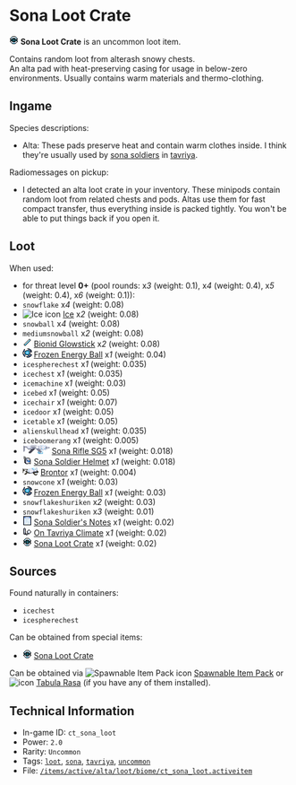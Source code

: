 # Sona Loot Crate

<img src="https://raw.githubusercontent.com/Ceterai/Enternia/main/items/active/alta/loot/biome/ct_sona_loot.png" alt="Sona Loot Crate icon" loading="lazy" height="16px" width="auto" /> **Sona Loot Crate** is an uncommon loot item.

Contains random loot from alterash snowy chests.  
An alta pad with heat-preserving casing for usage in below-zero environments. Usually contains warm materials and thermo-clothing.

## Ingame

Species descriptions:

- Alta: These pads preserve heat and contain warm clothes inside. I think they're usually used by [sona soldiers](https://ceterai.github.io/MyEnternia/Wiki/SonaSoldier) in [tavriya](https://ceterai.github.io/MyEnternia/Wiki/Tags/Tavriya).

Radiomessages on pickup:

- I detected an alta loot crate in your inventory. These minipods contain random loot from related chests and pods. Altas use them for fast compact transfer, thus everything inside is packed tightly. You won't be able to put things back if you open it.

## Loot

When used:

- for threat level **0+** (pool rounds: x*3* (weight: 0.1), x*4* (weight: 0.4), x*5* (weight: 0.4), x*6* (weight: 0.1)):
- `snowflake` x*4* (weight: 0.08)
- <img src="https://starbounder.org/mediawiki/images/7/77/Ice.png" alt="Ice icon" loading="lazy" height="10px" width="10px" /> [Ice](https://starbounder.org/Ice) x*2* (weight: 0.08)
- `snowball` x*4* (weight: 0.08)
- `mediumsnowball` x*2* (weight: 0.08)
- <img src="https://raw.githubusercontent.com/Ceterai/Enternia/main/items/active/alta/glowsticks/bionid.png" alt="Bionid Glowstick icon" loading="lazy" height="16px" width="auto" /> [Bionid Glowstick](https://ceterai.github.io/MyEnternia/Wiki/BionidGlowstick) x*2* (weight: 0.08)
- <img src="https://raw.githubusercontent.com/Ceterai/Enternia/main/objects/biome/alterash_prime/ionic/ct_frozen_energy_ball/icon.png" alt="Frozen Energy Ball icon" loading="lazy" height="16px" width="auto" /> [Frozen Energy Ball](https://ceterai.github.io/MyEnternia/Wiki/FrozenEnergyBall) x*1* (weight: 0.04)
- `icespherechest` x*1* (weight: 0.035)
- `icechest` x*1* (weight: 0.035)
- `icemachine` x*1* (weight: 0.03)
- `icebed` x*1* (weight: 0.05)
- `icechair` x*1* (weight: 0.07)
- `icedoor` x*1* (weight: 0.05)
- `icetable` x*1* (weight: 0.05)
- `alienskullhead` x*1* (weight: 0.035)
- `iceboomerang` x*1* (weight: 0.005)
- <img src="https://raw.githubusercontent.com/Ceterai/Enternia/main/items/active/weapons/ranged/alta/rifle/ct_alta_sona_rifle.png" alt="Sona Rifle SG5 icon" loading="lazy" height="16px" width="auto" /> [Sona Rifle SG5](https://ceterai.github.io/MyEnternia/Wiki/SonaRifleSG5) x*1* (weight: 0.018)
- <img src="https://raw.githubusercontent.com/Ceterai/Enternia/main/items/armors/alta/tier5/misc/sona/helmet/icon.png" alt="Sona Soldier Helmet icon" loading="lazy" height="16px" width="auto" /> [Sona Soldier Helmet](https://ceterai.github.io/MyEnternia/Wiki/SonaSoldierHelmet) x*1* (weight: 0.018)
- <img src="https://raw.githubusercontent.com/Ceterai/Enternia/main/items/active/weapons/ranged/alta/cannon/ct_brontor.png" alt="Brontor icon" loading="lazy" height="16px" width="auto" /> [Brontor](https://ceterai.github.io/MyEnternia/Wiki/Brontor) x*1* (weight: 0.004)
- `snowcone` x*1* (weight: 0.03)
- <img src="https://raw.githubusercontent.com/Ceterai/Enternia/main/objects/biome/alterash_prime/ionic/ct_frozen_energy_ball/icon.png" alt="Frozen Energy Ball icon" loading="lazy" height="16px" width="auto" /> [Frozen Energy Ball](https://ceterai.github.io/MyEnternia/Wiki/FrozenEnergyBall) x*1* (weight: 0.03)
- `snowflakeshuriken` x*2* (weight: 0.03)
- `snowflakeshuriken` x*3* (weight: 0.01)
- <img src="https://raw.githubusercontent.com/Ceterai/Enternia/main/codex/alta/paper/sona.png" alt="Sona Soldier's Notes icon" loading="lazy" height="16px" width="auto" /> [Sona Soldier's Notes](https://ceterai.github.io/MyEnternia/Wiki/SonaSoldier'sNotes) x*1* (weight: 0.02)
- <img src="https://raw.githubusercontent.com/Ceterai/Enternia/main/codex/alta/datamass/sona.png" alt="On Tavriya Climate icon" loading="lazy" height="16px" width="auto" /> [On Tavriya Climate](https://ceterai.github.io/MyEnternia/Wiki/OnTavriyaClimate) x*1* (weight: 0.02)
- <img src="https://raw.githubusercontent.com/Ceterai/Enternia/main/items/active/alta/loot/biome/ct_sona_loot.png" alt="Sona Loot Crate icon" loading="lazy" height="16px" width="auto" /> [Sona Loot Crate](https://ceterai.github.io/MyEnternia/Wiki/SonaLootCrate) x*1* (weight: 0.02)

## Sources

Found naturally in containers:

- `icechest`
- `icespherechest`

Can be obtained from special items:

- <img src="https://raw.githubusercontent.com/Ceterai/Enternia/main/items/active/alta/loot/biome/ct_sona_loot.png" alt="Sona Loot Crate icon" loading="lazy" height="16px" width="auto" /> [Sona Loot Crate](https://ceterai.github.io/MyEnternia/Wiki/SonaLootCrate)

Can be obtained via <img src="https://raw.githubusercontent.com/Silverfeelin/Starbound-SpawnableItemPack/master/interface/sip/iconSmall.png" alt="Spawnable Item Pack icon" width="18" height="14"/> [Spawnable Item Pack](https://steamcommunity.com/sharedfiles/filedetails/?id=733665104) or <img src="https://steamuserimages-a.akamaihd.net/ugc/263843960696222713/3EC9A7C005541F7D577EBCB8C5736B4EFC9973D6/" alt="icon" width="8" height="12"/> [Tabula Rasa](https://community.playstarbound.com/resources/the-tabula-rasa.3222/) (if you have any of them installed).

## Technical Information

- In-game ID: `ct_sona_loot`
- Power: `2.0`
- Rarity: `Uncommon`
- Tags: [`loot`](https://ceterai.github.io/MyEnternia/Wiki/Tags/Loot), [`sona`](https://ceterai.github.io/MyEnternia/Wiki/Tags/Sona), [`tavriya`](https://ceterai.github.io/MyEnternia/Wiki/Tags/Tavriya), [`uncommon`](https://ceterai.github.io/MyEnternia/Wiki/Tags/Uncommon)
- File: [`/items/active/alta/loot/biome/ct_sona_loot.activeitem`](https://github.com/Ceterai/Enternia/blob/main/items/active/alta/loot/biome/ct_sona_loot.activeitem)

